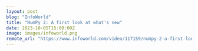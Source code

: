 ```yaml
---
layout: post
blog: "InfoWorld"
title: "NumPy 2: A first look at what's new"
date: 2023-10-05T15:00:00Z
image: images/infoworld.png
remote_url: "https://www.infoworld.com/video/117159/numpy-2-a-first-look-at-whats-new#tk.rss_applicationdevelopment"
---
```

